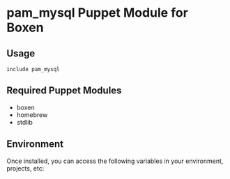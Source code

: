 # pam_mysql Puppet Module for Boxen

## Usage

```puppet
include pam_mysql
```

## Required Puppet Modules

* boxen
* homebrew
* stdlib


## Environment

Once installed, you can access the following variables in your environment, projects, etc:

